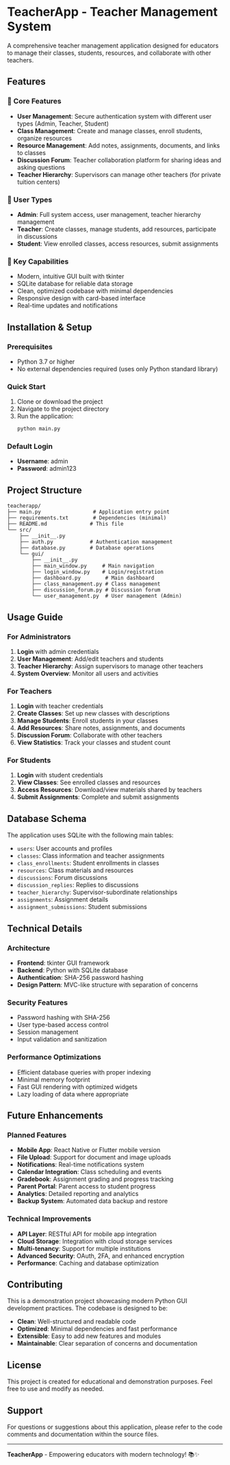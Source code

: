 # TeacherApp - Teacher Management System

A comprehensive teacher management application designed for educators to manage their classes, students, resources, and collaborate with other teachers.

## Features

### 🎯 Core Features
- **User Management**: Secure authentication system with different user types (Admin, Teacher, Student)
- **Class Management**: Create and manage classes, enroll students, organize resources
- **Resource Management**: Add notes, assignments, documents, and links to classes
- **Discussion Forum**: Teacher collaboration platform for sharing ideas and asking questions
- **Teacher Hierarchy**: Supervisors can manage other teachers (for private tuition centers)

### 👥 User Types
- **Admin**: Full system access, user management, teacher hierarchy management
- **Teacher**: Create classes, manage students, add resources, participate in discussions
- **Student**: View enrolled classes, access resources, submit assignments

### 🚀 Key Capabilities
- Modern, intuitive GUI built with tkinter
- SQLite database for reliable data storage
- Clean, optimized codebase with minimal dependencies
- Responsive design with card-based interface
- Real-time updates and notifications

## Installation & Setup

### Prerequisites
- Python 3.7 or higher
- No external dependencies required (uses only Python standard library)

### Quick Start
1. Clone or download the project
2. Navigate to the project directory
3. Run the application:
   ```bash
   python main.py
   ```

### Default Login
- **Username**: admin
- **Password**: admin123

## Project Structure

```
teacherapp/
├── main.py                 # Application entry point
├── requirements.txt        # Dependencies (minimal)
├── README.md              # This file
└── src/
    ├── __init__.py
    ├── auth.py            # Authentication management
    ├── database.py        # Database operations
    └── gui/
        ├── __init__.py
        ├── main_window.py     # Main navigation
        ├── login_window.py    # Login/registration
        ├── dashboard.py        # Main dashboard
        ├── class_management.py # Class management
        ├── discussion_forum.py # Discussion forum
        └── user_management.py  # User management (Admin)
```

## Usage Guide

### For Administrators
1. **Login** with admin credentials
2. **User Management**: Add/edit teachers and students
3. **Teacher Hierarchy**: Assign supervisors to manage other teachers
4. **System Overview**: Monitor all users and activities

### For Teachers
1. **Login** with teacher credentials
2. **Create Classes**: Set up new classes with descriptions
3. **Manage Students**: Enroll students in your classes
4. **Add Resources**: Share notes, assignments, and documents
5. **Discussion Forum**: Collaborate with other teachers
6. **View Statistics**: Track your classes and student count

### For Students
1. **Login** with student credentials
2. **View Classes**: See enrolled classes and resources
3. **Access Resources**: Download/view materials shared by teachers
4. **Submit Assignments**: Complete and submit assignments

## Database Schema

The application uses SQLite with the following main tables:
- `users`: User accounts and profiles
- `classes`: Class information and teacher assignments
- `class_enrollments`: Student enrollments in classes
- `resources`: Class materials and resources
- `discussions`: Forum discussions
- `discussion_replies`: Replies to discussions
- `teacher_hierarchy`: Supervisor-subordinate relationships
- `assignments`: Assignment details
- `assignment_submissions`: Student submissions

## Technical Details

### Architecture
- **Frontend**: tkinter GUI framework
- **Backend**: Python with SQLite database
- **Authentication**: SHA-256 password hashing
- **Design Pattern**: MVC-like structure with separation of concerns

### Security Features
- Password hashing with SHA-256
- User type-based access control
- Session management
- Input validation and sanitization

### Performance Optimizations
- Efficient database queries with proper indexing
- Minimal memory footprint
- Fast GUI rendering with optimized widgets
- Lazy loading of data where appropriate

## Future Enhancements

### Planned Features
- **Mobile App**: React Native or Flutter mobile version
- **File Upload**: Support for document and image uploads
- **Notifications**: Real-time notifications system
- **Calendar Integration**: Class scheduling and events
- **Gradebook**: Assignment grading and progress tracking
- **Parent Portal**: Parent access to student progress
- **Analytics**: Detailed reporting and analytics
- **Backup System**: Automated data backup and restore

### Technical Improvements
- **API Layer**: RESTful API for mobile app integration
- **Cloud Storage**: Integration with cloud storage services
- **Multi-tenancy**: Support for multiple institutions
- **Advanced Security**: OAuth, 2FA, and enhanced encryption
- **Performance**: Caching and database optimization

## Contributing

This is a demonstration project showcasing modern Python GUI development practices. The codebase is designed to be:
- **Clean**: Well-structured and readable code
- **Optimized**: Minimal dependencies and fast performance
- **Extensible**: Easy to add new features and modules
- **Maintainable**: Clear separation of concerns and documentation

## License

This project is created for educational and demonstration purposes. Feel free to use and modify as needed.

## Support

For questions or suggestions about this application, please refer to the code comments and documentation within the source files.

---

**TeacherApp** - Empowering educators with modern technology! 📚✨
